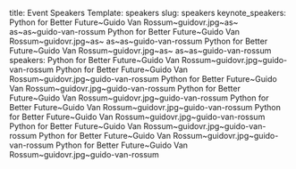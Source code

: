 title: Event Speakers
Template: speakers
slug: speakers
keynote_speakers: Python for Better Future~Guido Van Rossum~guidovr.jpg~as~ as~as~guido-van-rossum
    Python for Better Future~Guido Van Rossum~guidovr.jpg~as~ as~as~guido-van-rossum
    Python for Better Future~Guido Van Rossum~guidovr.jpg~as~ as~as~guido-van-rossum
speakers: Python for Better Future~Guido Van Rossum~guidovr.jpg~guido-van-rossum
    Python for Better Future~Guido Van Rossum~guidovr.jpg~guido-van-rossum
    Python for Better Future~Guido Van Rossum~guidovr.jpg~guido-van-rossum
    Python for Better Future~Guido Van Rossum~guidovr.jpg~guido-van-rossum
    Python for Better Future~Guido Van Rossum~guidovr.jpg~guido-van-rossum
    Python for Better Future~Guido Van Rossum~guidovr.jpg~guido-van-rossum
    Python for Better Future~Guido Van Rossum~guidovr.jpg~guido-van-rossum
    Python for Better Future~Guido Van Rossum~guidovr.jpg~guido-van-rossum
    Python for Better Future~Guido Van Rossum~guidovr.jpg~guido-van-rossum